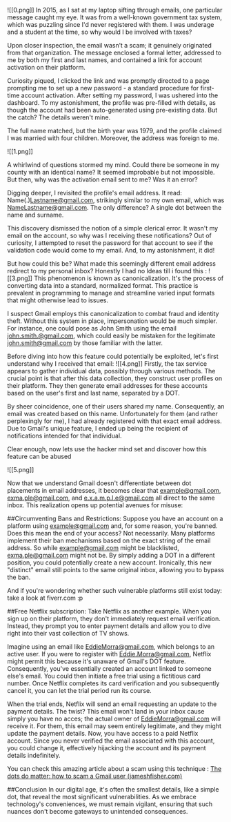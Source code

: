 ![[0.png]]
In 2015, as I sat at my laptop sifting through emails, one particular message caught my eye. It was from a well-known government tax system, which was puzzling since I'd never registered with them. I was underage and a student at the time, so why would I be involved with taxes?

Upon closer inspection, the email wasn’t a scam; it genuinely originated from that organization. The message enclosed a formal letter, addressed to me by both my first and last names, and contained a link for account activation on their platform.

Curiosity piqued, I clicked the link and was promptly directed to a page prompting me to set up a new password - a standard procedure for first-time account activation. After setting my password, I was ushered into the dashboard. To my astonishment, the profile was pre-filled with details, as though the account had been auto-generated using pre-existing data. But the catch? The details weren't mine.

The full name matched, but the birth year was 1979, and the profile claimed I was married with four children. Moreover, the address was foreign to me.

![[1.png]]

A whirlwind of questions stormed my mind. Could there be someone in my county with an identical name? It seemed improbable but not impossible. But then, why was the activation email sent to me? Was it an error?

Digging deeper, I revisited the profile's email address. It read: Name(.)Lastname@gmail.com, strikingly similar to my own email, which was NameLastname@gmail.com. The only difference? A single dot between the name and surname.

This discovery dismissed the notion of a simple clerical error. It wasn't my email on the account, so why was I receiving these notifications? Out of curiosity, I attempted to reset the password for that account to see if the validation code would come to my email. And, to my astonishment, it did!

But how could this be? What made this seemingly different email address redirect to my personal inbox?
Honestly I had no Ideas till i found this :
![[3.png]]
This phenomenon is known as canonicalization. It's the process of converting data into a standard, normalized format. This practice is prevalent in programming to manage and streamline varied input formats that might otherwise lead to issues.

I suspect Gmail employs this canonicalization to combat fraud and identity theft. Without this system in place, impersonation would be much simpler. For instance, one could pose as John Smith using the email john.smith.@gmail.com, which could easily be mistaken for the legitimate john.smith@gmail.com by those familiar with the latter.

Before diving into how this feature could potentially be exploited, let's first understand why I received that email:
![[4.png]]
Firstly, the tax service appears to gather individual data, possibly through various methods. The crucial point is that after this data collection, they construct user profiles on their platform. They then generate email addresses for these accounts based on the user's first and last name, separated by a DOT.

By sheer coincidence, one of their users shared my name. Consequently, an email was created based on this name. Unfortunately for them (and rather perplexingly for me), I had already registered with that exact email address. Due to Gmail's unique feature, I ended up being the recipient of notifications intended for that individual.

Clear enough, now lets use the hacker mind set and discover how this feature can be abused 

![[5.png]]

Now that we understand Gmail doesn't differentiate between dot placements in email addresses, it becomes clear that example@gmail.com, exma.ple@gmail.com, and e.x.a.m.p.l.e@gmail.com all direct to the same inbox. This realization opens up potential avenues for misuse:

##Circumventing Bans and Restrictions:
Suppose you have an account on a platform using example@gmail.com and, for some reason, you're banned. Does this mean the end of your access? Not necessarily. Many platforms implement their ban mechanisms based on the exact string of the email address. So while example@gmail.com might be blacklisted, exma.ple@gmail.com might not be. By simply adding a DOT in a different position, you could potentially create a new account. Ironically, this new "distinct" email still points to the same original inbox, allowing you to bypass the ban.

And if you're wondering whether such vulnerable platforms still exist today: take a look at fiverr.com :p

##Free Netflix subscription:
Take Netflix as another example. When you sign up on their platform, they don't immediately request email verification. Instead, they prompt you to enter payment details and allow you to dive right into their vast collection of TV shows.

Imagine using an email like EddieMorra@gmail.com, which belongs to an active user. If you were to register with Eddie.Morra@gmail.com, Netflix might permit this because it's unaware of Gmail's DOT feature. Consequently, you've essentially created an account linked to someone else's email. You could then initiate a free trial using a fictitious card number. Once Netflix completes its card verification and you subsequently cancel it, you can let the trial period run its course.

When the trial ends, Netflix will send an email requesting an update to the payment details. The twist? This email won't land in your inbox cause simply you have no acces; the actual owner of EddieMorra@gmail.com will receive it. For them, this email may seem entirely legitimate, and they might update the payment details. Now, you have access to a paid Netflix account. Since you never verified the email associated with this account, you could change it, effectively hijacking the account and its payment details indefinitely.

You can check this amazing article about a scam using this technique : [The dots do matter: how to scam a Gmail user (jameshfisher.com)](https://jameshfisher.com/2018/04/07/the-dots-do-matter-how-to-scam-a-gmail-user/)

##Conclusion
In our digital age, it's often the smallest details, like a simple dot, that reveal the most significant vulnerabilities. As we embrace technology's conveniences, we must remain vigilant, ensuring that such nuances don't become gateways to unintended consequences.